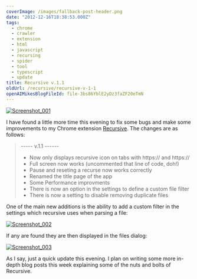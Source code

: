 ```yaml
---
coverImage: /images/fallback-post-header.png
date: "2012-12-16T18:38:53.000Z"
tags:
  - chrome
  - crawler
  - extension
  - html
  - javascript
  - recursing
  - spider
  - tool
  - typescript
  - update
title: Recursive v.1.1
oldUrl: /recursive/recursive-v-1-1
openAIMikesBlogFileId: file-3bs86YblE2yDz3faZF20eTmN
---
```


[![Screenshot_001](https://www.mikecann.blog/wp-content/uploads/2012/12/Screenshot_001-1024x423.png)](/posts/recursive-v-1-1/attachment/screenshot_001/)

I have found a little more time this evening to fix some bugs and make some improvements to my Chrome extension [Recursive](https://chrome.google.com/webstore/detail/recursive/hbgbcmcmpiiciafmolmoapfgegbhbmcc?hl=en). The changes are as follows:

<!-- more -->

> ----- v.1.1 ------
>
> - Now only displays recursive icon on tabs with https:// and https://
> - Full screen now works (uncommented that line of code, doh!)
> - Pause and reseting a recurse now works correctly
> - Renamed the title page of the app
> - Some Performance improvments
> - There is now an option in the settings to define a custom file filter
> - There is now a setting to disable removing duplicate files

One of the main new additions is the ability to add a custom filter in the settings which recursive uses when parsing a file:

[![Screenshot_002](https://www.mikecann.blog/wp-content/uploads/2012/12/Screenshot_002.png)](/posts/recursive-v-1-1/attachment/screenshot_002/)

If any are found they are then displayed in the files dialog:

[![Screenshot_003](https://www.mikecann.blog/wp-content/uploads/2012/12/Screenshot_003.png)](/posts/recursive-v-1-1/attachment/screenshot_003/)

As I say, just a quick update this evening. I plan on writing some more in-depth blog posts this week explaining some of the nuts and bolts of Recursive.
